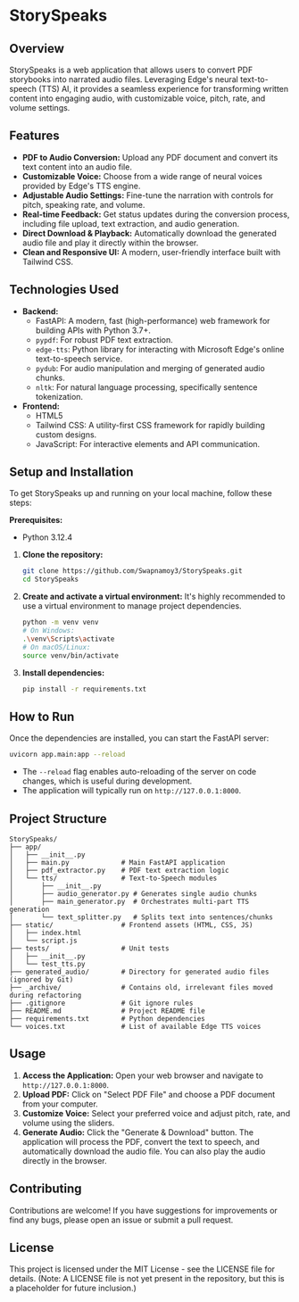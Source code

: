 # StorySpeaks

## Overview
StorySpeaks is a web application that allows users to convert PDF storybooks into narrated audio files. Leveraging Edge's neural text-to-speech (TTS) AI, it provides a seamless experience for transforming written content into engaging audio, with customizable voice, pitch, rate, and volume settings.

## Features
- **PDF to Audio Conversion:** Upload any PDF document and convert its text content into an audio file.
- **Customizable Voice:** Choose from a wide range of neural voices provided by Edge's TTS engine.
- **Adjustable Audio Settings:** Fine-tune the narration with controls for pitch, speaking rate, and volume.
- **Real-time Feedback:** Get status updates during the conversion process, including file upload, text extraction, and audio generation.
- **Direct Download & Playback:** Automatically download the generated audio file and play it directly within the browser.
- **Clean and Responsive UI:** A modern, user-friendly interface built with Tailwind CSS.

## Technologies Used
- **Backend:**
    - FastAPI: A modern, fast (high-performance) web framework for building APIs with Python 3.7+.
    - `pypdf`: For robust PDF text extraction.
    - `edge-tts`: Python library for interacting with Microsoft Edge's online text-to-speech service.
    - `pydub`: For audio manipulation and merging of generated audio chunks.
    - `nltk`: For natural language processing, specifically sentence tokenization.
- **Frontend:**
    - HTML5
    - Tailwind CSS: A utility-first CSS framework for rapidly building custom designs.
    - JavaScript: For interactive elements and API communication.

## Setup and Installation
To get StorySpeaks up and running on your local machine, follow these steps:

**Prerequisites:**
- Python 3.12.4

1.  **Clone the repository:**
    ```bash
    git clone https://github.com/Swapnamoy3/StorySpeaks.git
    cd StorySpeaks
    ```

2.  **Create and activate a virtual environment:**
    It's highly recommended to use a virtual environment to manage project dependencies.
    ```bash
    python -m venv venv
    # On Windows:
    .\venv\Scripts\activate
    # On macOS/Linux:
    source venv/bin/activate
    ```

3.  **Install dependencies:**
    ```bash
    pip install -r requirements.txt
    ```

## How to Run
Once the dependencies are installed, you can start the FastAPI server:

```bash
uvicorn app.main:app --reload
```

- The `--reload` flag enables auto-reloading of the server on code changes, which is useful during development.
- The application will typically run on `http://127.0.0.1:8000`.

## Project Structure
```
StorySpeaks/
├── app/
│   ├── __init__.py
│   ├── main.py             # Main FastAPI application
│   ├── pdf_extractor.py    # PDF text extraction logic
│   └── tts/                # Text-to-Speech modules
│       ├── __init__.py
│       ├── audio_generator.py # Generates single audio chunks
│       ├── main_generator.py  # Orchestrates multi-part TTS generation
│       └── text_splitter.py   # Splits text into sentences/chunks
├── static/                 # Frontend assets (HTML, CSS, JS)
│   ├── index.html
│   └── script.js
├── tests/                  # Unit tests
│   ├── __init__.py
│   └── test_tts.py
├── generated_audio/        # Directory for generated audio files (ignored by Git)
├── _archive/               # Contains old, irrelevant files moved during refactoring
├── .gitignore              # Git ignore rules
├── README.md               # Project README file
├── requirements.txt        # Python dependencies
└── voices.txt              # List of available Edge TTS voices
```

## Usage
1.  **Access the Application:** Open your web browser and navigate to `http://127.0.0.1:8000`.
2.  **Upload PDF:** Click on "Select PDF File" and choose a PDF document from your computer.
3.  **Customize Voice:** Select your preferred voice and adjust pitch, rate, and volume using the sliders.
4.  **Generate Audio:** Click the "Generate & Download" button. The application will process the PDF, convert the text to speech, and automatically download the audio file. You can also play the audio directly in the browser.

## Contributing
Contributions are welcome! If you have suggestions for improvements or find any bugs, please open an issue or submit a pull request.

## License
This project is licensed under the MIT License - see the LICENSE file for details. (Note: A LICENSE file is not yet present in the repository, but this is a placeholder for future inclusion.)